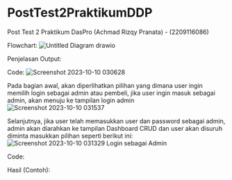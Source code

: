 # PostTest2PraktikumDDP
Post Test 2 Praktikum DasPro (Achmad Rizqy Pranata) - (2209116086)

Flowchart: ![Untitled Diagram drawio](https://github.com/achmadrizqypranata/PostTest2PraktikumDDP/assets/144988929/67a5d12f-13b7-4575-8daa-8403c76d2230)

Penjelasan Output:

Code: ![Screenshot 2023-10-10 030628](https://github.com/achmadrizqypranata/PostTest2PraktikumDDP/assets/144988929/92acfe18-a98c-45bc-adc5-fb3e4d56a042)

Pada bagian awal, akan diperlihatkan pilihan yang dimana user ingin memilih login sebagai admin atau pembeli, jika user ingin masuk sebagai admin, akan menuju ke tampilan login admin
![Screenshot 2023-10-10 031537](https://github.com/achmadrizqypranata/PostTest2PraktikumDDP/assets/144988929/979830b1-7624-4f64-9690-87ad85b549ee)

Selanjutnya, jika user telah memasukkan user dan password sebagai admin, admin akan diarahkan ke tampilan Dashboard CRUD dan user akan disuruh diminta masukkan pilihan seperti berikut ini: 
![Screenshot 2023-10-10 031329](https://github.com/achmadrizqypranata/PostTest2PraktikumDDP/assets/144988929/99a287ca-c67a-413d-9b88-d424dbabe7ed)
Login sebagai Admin 

Code: 

Hasil (Contoh):
